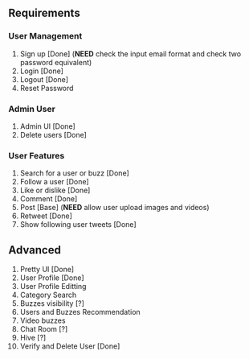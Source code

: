 ## Requirements

### User Management
1. Sign up [Done] (**NEED** check the input email format and check two password equivalent)
2. Login [Done]
3. Logout [Done]
3. Reset Password

### Admin User
1. Admin UI [Done]
2. Delete users [Done]

### User Features
1. Search for a user or buzz [Done]
2. Follow a user [Done]
3. Like or dislike [Done]
4. Comment [Done]
5. Post [Base] (**NEED** allow user upload images and videos)
6. Retweet [Done]
7. Show following user tweets [Done]

## Advanced
1. Pretty UI [Done]
2. User Profile [Done]
3. User Profile Editting
4. Category Search
5. Buzzes visibility [?]
6. Users and Buzzes Recommendation
7. Video buzzes
8. Chat Room [?]
9. Hive [?]
10. Verify and Delete User [Done]
